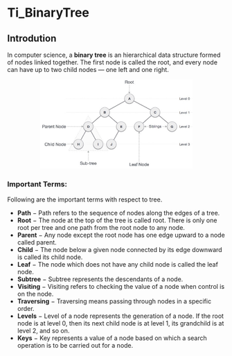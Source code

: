 # Ti_BinaryTree


## Introdution

In computer science, a <b>binary tree</b> is an hierarchical data structure formed of nodes linked together. The first node is called the root, and every node can have up to two child nodes — one left and one right.

<p align="center">
  <img width="70%" height="70%" src="img/binary_tree.jpg">
</p>

### Important Terms:

Following are the important terms with respect to tree.

* <b>Path</b> − Path refers to the sequence of nodes along the edges of a tree.
* <b>Root</b> − The node at the top of the tree is called root. There is only one root per tree and one path from the root node to any node.
* <b>Parent</b> − Any node except the root node has one edge upward to a node called parent.
* <b>Child</b> − The node below a given node connected by its edge downward is called its child node.
* <b>Leaf</b> − The node which does not have any child node is called the leaf node.
* <b>Subtree</b> − Subtree represents the descendants of a node.
* <b>Visiting</b> − Visiting refers to checking the value of a node when control is on the node.
* <b>Traversing</b> − Traversing means passing through nodes in a specific order.
* <b>Levels</b> − Level of a node represents the generation of a node. If the root node is at level 0, then its next child node is at level 1, its grandchild is at level 2, and so on.
* <b>Keys</b> − Key represents a value of a node based on which a search operation is to be carried out for a node.